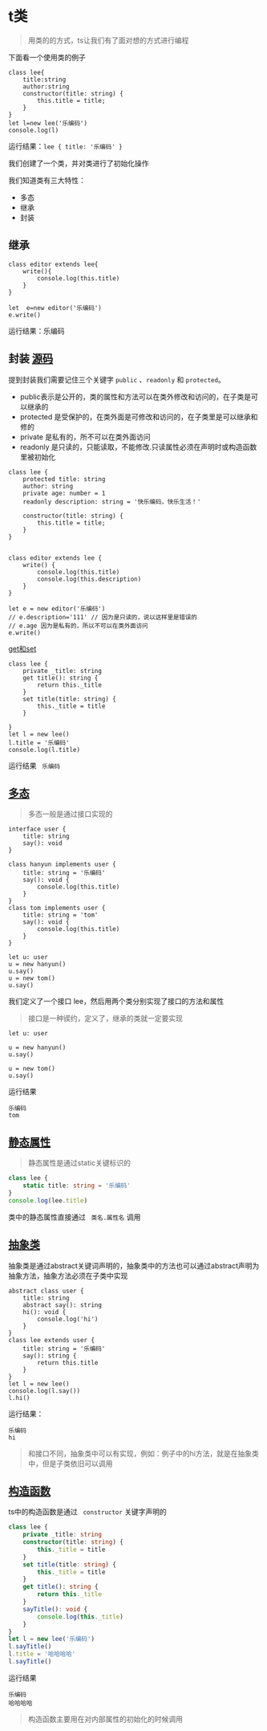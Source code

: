 # t类

> 用类的的方式，ts让我们有了面对想的方式进行编程

下面看一个使用类的例子

```tsx
class lee{
    title:string
    author:string
    constructor(title: string) {
        this.title = title;
    }
}
let l=new lee('乐编码')
console.log(l)
```

运行结果：` lee { title: '乐编码' } `

我们创建了一个类，并对类进行了初始化操作



我们知道类有三大特性：

- 多态
- 继承
- 封装

## 继承

```tsx
class editor extends lee{
    write(){
        console.log(this.title)
    }
}

let  e=new editor('乐编码')
e.write()
```

运行结果：乐编码



## 封装 [源码](../ts/class.ts)

提到封装我们需要记住三个关键字 `public` 、` readonly ` 和 ``protected``。

- public表示是公开的，类的属性和方法可以在类外修改和访问的，在子类是可以继承的
- protected 是受保护的，在类外面是可修改和访问的，在子类里是可以继承和修的
- private 是私有的，所不可以在类外面访问
- readonly 是只读的，只能读取，不能修改.只读属性必须在声明时或构造函数里被初始化

```tsx
class lee {
    protected title: string
    author: string
    private age: number = 1
    readonly description: string = '快乐编码，快乐生活！'

    constructor(title: string) {
        this.title = title;
    }
}


class editor extends lee {
    write() {
        console.log(this.title)
        console.log(this.description)
    }
}

let e = new editor('乐编码')
// e.description='111' // 因为是只读的，说以这样里是错误的
// e.age 因为是私有的，所以不可以在类外面访问
e.write()
```

  [get和set](../ts/class_get.ts)

```tsx
class lee {
    private _title: string
    get title(): string {
        return this._title
    }
    set title(title: string) {
        this._title = title
    }

}
let l = new lee()
l.title = '乐编码'
console.log(l.title)
```

运行结果  ` 乐编码`

##  [多态](../ts/class_m.ts) 

> 多态一般是通过接口实现的

```
interface user {
    title: string
    say(): void
}

class hanyun implements user {
    title: string = '乐编码'
    say(): void {
        console.log(this.title)
    }
}
class tom implements user {
    title: string = 'tom'
    say(): void {
        console.log(this.title)
    }
}

let u: user
u = new hanyun()
u.say()
u = new tom()
u.say()
```

我们定义了一个接口 lee，然后用两个类分别实现了接口的方法和属性

> 接口是一种锲约，定义了，继承的类就一定要实现

```
let u: user

u = new hanyun()
u.say()

u = new tom()
u.say()
```

运行结果 

```
乐编码
tom
```

##   [静态属性](../ts/class_statis.ts)

> 静态属性是通过static关键标识的

```typescript
class lee {
    static title: string = '乐编码'
}
console.log(lee.title)
```

类中的静态属性直接通过 ` 类名.属性名` 调用

## [抽象类](../ts/class_abstract.ts)

抽象类是通过abstract关键词声明的，抽象类中的方法也可以通过abstract声明为抽象方法，抽象方法必须在子类中实现

```
abstract class user {
    title: string
    abstract say(): string
    hi(): void {
        console.log('hi')
    }
}
class lee extends user {
    title: string = '乐编码'
    say(): string {
        return this.title
    }
}
let l = new lee()
console.log(l.say())
l.hi()
```

运行结果：

```
乐编码
hi
```

> 和接口不同，抽象类中可以有实现，例如：例子中的hi方法，就是在抽象类中，但是子类依旧可以调用

##  [构造函数](../ts/class_construct.ts)

ts中的构造函数是通过 ` constructor` 关键字声明的

```typescript
class lee {
    private _title: string
    constructor(title: string) {
        this._title = title
    }
    set title(title: string) {
        this._title = title
    }
    get title(): string {
        return this._title
    }
    sayTitle(): void {
        console.log(this._title)
    }
}
let l = new lee('乐编码')
l.sayTitle()
l.title = '哈哈哈哈'
l.sayTitle()
```

运行结果

```
乐编码
哈哈哈哈
```

> 构造函数主要用在对内部属性的初始化的时候调用